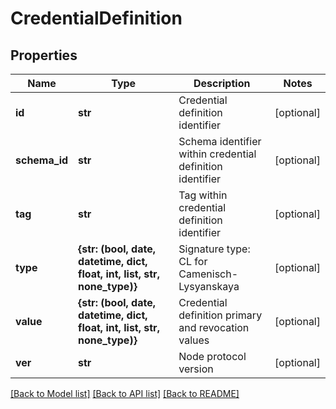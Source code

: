 # CredentialDefinition


## Properties
Name | Type | Description | Notes
------------ | ------------- | ------------- | -------------
**id** | **str** | Credential definition identifier | [optional] 
**schema_id** | **str** | Schema identifier within credential definition identifier | [optional] 
**tag** | **str** | Tag within credential definition identifier | [optional] 
**type** | **{str: (bool, date, datetime, dict, float, int, list, str, none_type)}** | Signature type: CL for Camenisch-Lysyanskaya | [optional] 
**value** | **{str: (bool, date, datetime, dict, float, int, list, str, none_type)}** | Credential definition primary and revocation values | [optional] 
**ver** | **str** | Node protocol version | [optional] 

[[Back to Model list]](../README.md#documentation-for-models) [[Back to API list]](../README.md#documentation-for-api-endpoints) [[Back to README]](../README.md)


